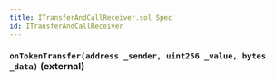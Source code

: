 ```yaml
---
title: ITransferAndCallReceiver.sol Spec
id: ITransferAndCallReceiver
---
```


### `onTokenTransfer(address _sender, uint256 _value, bytes _data)` (external)
